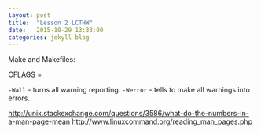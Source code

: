 ```yaml
---
layout: post
title:  "Lesson 2 LCTHW"
date:   2015-10-29 13:33:00
categories: jekyll blog
---
```


Make and Makefiles:

CFLAGS = 

`-Wall` - turns all warning reporting.
`-Werror` - tells to make all warnings into errors.

http://unix.stackexchange.com/questions/3586/what-do-the-numbers-in-a-man-page-mean
http://www.linuxcommand.org/reading_man_pages.php
